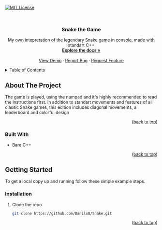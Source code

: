 <div id="top"></div>
<!--
*** Thanks for checking out the Best-README-Template. If you have a suggestion
*** that would make this better, please fork the repo and create a pull request
*** or simply open an issue with the tag "enhancement".
*** Don't forget to give the project a star!
*** Thanks again! Now go create something AMAZING! :D
-->



<!-- PROJECT SHIELDS -->
<!--
*** I'm using markdown "reference style" links for readability.
*** Reference links are enclosed in brackets [ ] instead of parentheses ( ).
*** See the bottom of this document for the declaration of the reference variables
*** for contributors-url, forks-url, etc. This is an optional, concise syntax you may use.
*** https://www.markdownguide.org/basic-syntax/#reference-style-links
-->
[![MIT License][license-shield]][license-url]



<!-- PROJECT LOGO -->
<br />
<h3 align="center">Snake the Game</h3>

  <p align="center">
    My own intepretation of the legendary Snake game in console, made with standart C++
    <br />
    <a href="https://github.com/Danilx8/Snake"><strong>Explore the docs »</strong></a>
    <br />
    <br />
    <a href="https://github.com/Danilx8/Snake">View Demo</a>
    ·
    <a href="https://github.com/Danilx8/Snake/issues">Report Bug</a>
    ·
    <a href="https://github.com/Danilx8/Snake/issues">Request Feature</a>
  </p>
</div>



<!-- TABLE OF CONTENTS -->
<details>
  <summary>Table of Contents</summary>
  <ol>
    <li>
      <a href="#about-the-project">About The Project</a>
      <ul>
        <li><a href="#built-with">Built With</a></li>
      </ul>
    </li>
    <li>
      <a href="#getting-started">Getting Started</a>
      <ul>
        <li><a href="#installation">Installation</a></li>
      </ul>
    </li>
    <li><a href="#usage">Usage</a></li>
  </ol>
</details>



<!-- ABOUT THE PROJECT -->
## About The Project  

The game is played, using the numpad and it's highly recommended to read the instructions first. In addition to standart movements and features of all classic Snake games, this edition includes diagonal movements, a leaderboard and colorful design  

<p align="right">(<a href="#top">back to top</a>)</p>



### Built With

* Bare C++

<p align="right">(<a href="#top">back to top</a>)</p>



<!-- GETTING STARTED -->
## Getting Started

To get a local copy up and running follow these simple example steps.

### Installation

1. Clone the repo
   ```sh
   git clone https://github.com/Danilx8/Snake.git
   ```

<p align="right">(<a href="#top">back to top</a>)</p>


<!-- MARKDOWN LINKS & IMAGES -->
<!-- https://www.markdownguide.org/basic-syntax/#reference-style-links -->
[contributors-shield]: https://img.shields.io/github/contributors/Danilx8/Snake.svg?style=for-the-badge
[contributors-url]: https://github.com/Danilx8/Snake/graphs/contributors
[forks-shield]: https://img.shields.io/github/forks/Danilx8/Snake.svg?style=for-the-badge
[forks-url]: https://github.com/Danilx8/Snake/network/members
[stars-shield]: https://img.shields.io/github/stars/Danilx8/Snake.svg?style=for-the-badge
[stars-url]: https://github.com/Danilx8/Snake/stargazers
[issues-shield]: https://img.shields.io/github/issues/Danilx8/Snake.svg?style=for-the-badge
[issues-url]: https://github.com/Danilx8/Snake/issues
[license-shield]: https://img.shields.io/github/license/Danilx8/Snake.svg?style=for-the-badge
[license-url]: https://github.com/Danilx8/Snake/blob/master/LICENSE.txt
[linkedin-shield]: https://img.shields.io/badge/-LinkedIn-black.svg?style=for-the-badge&logo=linkedin&colorB=555
[linkedin-url]: https://linkedin.com/in/linkedin_username
[product-screenshot]: images/screenshot.png
